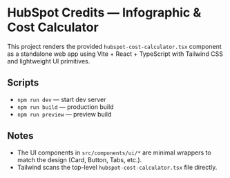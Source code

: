 # HubSpot Credits — Infographic & Cost Calculator

This project renders the provided `hubspot-cost-calculator.tsx` component as a standalone web app using Vite + React + TypeScript with Tailwind CSS and lightweight UI primitives.

## Scripts
- `npm run dev` — start dev server
- `npm run build` — production build
- `npm run preview` — preview build

## Notes
- The UI components in `src/components/ui/*` are minimal wrappers to match the design (Card, Button, Tabs, etc.).
- Tailwind scans the top-level `hubspot-cost-calculator.tsx` file directly.
